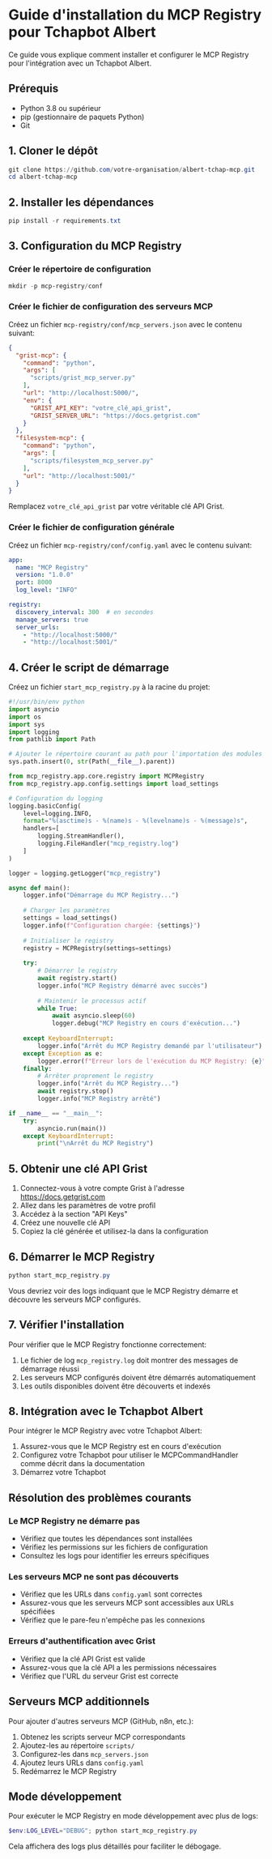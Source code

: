 # Guide d'installation du MCP Registry pour Tchapbot Albert

Ce guide vous explique comment installer et configurer le MCP Registry pour l'intégration avec un Tchapbot Albert.

## Prérequis

- Python 3.8 ou supérieur
- pip (gestionnaire de paquets Python)
- Git

## 1. Cloner le dépôt

```powershell
git clone https://github.com/votre-organisation/albert-tchap-mcp.git
cd albert-tchap-mcp
```

## 2. Installer les dépendances

```powershell
pip install -r requirements.txt
```

## 3. Configuration du MCP Registry

### Créer le répertoire de configuration

```powershell
mkdir -p mcp-registry/conf
```

### Créer le fichier de configuration des serveurs MCP

Créez un fichier `mcp-registry/conf/mcp_servers.json` avec le contenu suivant:

```json
{
  "grist-mcp": {
    "command": "python",
    "args": [
      "scripts/grist_mcp_server.py"
    ],
    "url": "http://localhost:5000/",
    "env": {
      "GRIST_API_KEY": "votre_clé_api_grist",
      "GRIST_SERVER_URL": "https://docs.getgrist.com"
    }
  },
  "filesystem-mcp": {
    "command": "python",
    "args": [
      "scripts/filesystem_mcp_server.py"
    ],
    "url": "http://localhost:5001/"
  }
}
```

Remplacez `votre_clé_api_grist` par votre véritable clé API Grist.

### Créer le fichier de configuration générale

Créez un fichier `mcp-registry/conf/config.yaml` avec le contenu suivant:

```yaml
app:
  name: "MCP Registry"
  version: "1.0.0"
  port: 8000
  log_level: "INFO"

registry:
  discovery_interval: 300  # en secondes
  manage_servers: true
  server_urls:
    - "http://localhost:5000/"
    - "http://localhost:5001/"
```

## 4. Créer le script de démarrage

Créez un fichier `start_mcp_registry.py` à la racine du projet:

```python
#!/usr/bin/env python
import asyncio
import os
import sys
import logging
from pathlib import Path

# Ajouter le répertoire courant au path pour l'importation des modules
sys.path.insert(0, str(Path(__file__).parent))

from mcp_registry.app.core.registry import MCPRegistry
from mcp_registry.app.config.settings import load_settings

# Configuration du logging
logging.basicConfig(
    level=logging.INFO,
    format="%(asctime)s - %(name)s - %(levelname)s - %(message)s",
    handlers=[
        logging.StreamHandler(),
        logging.FileHandler("mcp_registry.log")
    ]
)

logger = logging.getLogger("mcp_registry")

async def main():
    logger.info("Démarrage du MCP Registry...")
    
    # Charger les paramètres
    settings = load_settings()
    logger.info(f"Configuration chargée: {settings}")
    
    # Initialiser le registry
    registry = MCPRegistry(settings=settings)
    
    try:
        # Démarrer le registry
        await registry.start()
        logger.info("MCP Registry démarré avec succès")
        
        # Maintenir le processus actif
        while True:
            await asyncio.sleep(60)
            logger.debug("MCP Registry en cours d'exécution...")
            
    except KeyboardInterrupt:
        logger.info("Arrêt du MCP Registry demandé par l'utilisateur")
    except Exception as e:
        logger.error(f"Erreur lors de l'exécution du MCP Registry: {e}", exc_info=True)
    finally:
        # Arrêter proprement le registry
        logger.info("Arrêt du MCP Registry...")
        await registry.stop()
        logger.info("MCP Registry arrêté")

if __name__ == "__main__":
    try:
        asyncio.run(main())
    except KeyboardInterrupt:
        print("\nArrêt du MCP Registry")
```

## 5. Obtenir une clé API Grist

1. Connectez-vous à votre compte Grist à l'adresse https://docs.getgrist.com
2. Allez dans les paramètres de votre profil
3. Accédez à la section "API Keys"
4. Créez une nouvelle clé API
5. Copiez la clé générée et utilisez-la dans la configuration

## 6. Démarrer le MCP Registry

```powershell
python start_mcp_registry.py
```

Vous devriez voir des logs indiquant que le MCP Registry démarre et découvre les serveurs MCP configurés.

## 7. Vérifier l'installation

Pour vérifier que le MCP Registry fonctionne correctement:

1. Le fichier de log `mcp_registry.log` doit montrer des messages de démarrage réussi
2. Les serveurs MCP configurés doivent être démarrés automatiquement
3. Les outils disponibles doivent être découverts et indexés

## 8. Intégration avec le Tchapbot Albert

Pour intégrer le MCP Registry avec votre Tchapbot Albert:

1. Assurez-vous que le MCP Registry est en cours d'exécution
2. Configurez votre Tchapbot pour utiliser le MCPCommandHandler comme décrit dans la documentation
3. Démarrez votre Tchapbot

## Résolution des problèmes courants

### Le MCP Registry ne démarre pas

- Vérifiez que toutes les dépendances sont installées
- Vérifiez les permissions sur les fichiers de configuration
- Consultez les logs pour identifier les erreurs spécifiques

### Les serveurs MCP ne sont pas découverts

- Vérifiez que les URLs dans `config.yaml` sont correctes
- Assurez-vous que les serveurs MCP sont accessibles aux URLs spécifiées
- Vérifiez que le pare-feu n'empêche pas les connexions

### Erreurs d'authentification avec Grist

- Vérifiez que la clé API Grist est valide
- Assurez-vous que la clé API a les permissions nécessaires
- Vérifiez que l'URL du serveur Grist est correcte

## Serveurs MCP additionnels

Pour ajouter d'autres serveurs MCP (GitHub, n8n, etc.):

1. Obtenez les scripts serveur MCP correspondants
2. Ajoutez-les au répertoire `scripts/`
3. Configurez-les dans `mcp_servers.json`
4. Ajoutez leurs URLs dans `config.yaml`
5. Redémarrez le MCP Registry

## Mode développement

Pour exécuter le MCP Registry en mode développement avec plus de logs:

```powershell
$env:LOG_LEVEL="DEBUG"; python start_mcp_registry.py
```

Cela affichera des logs plus détaillés pour faciliter le débogage. 